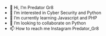 - 👋 Hi, I’m Predator Gr8
- 👀 I’m interested in Cyber Security and Python 
- 🌱 I’m currently learning Javascript and PHP
- 💞️ I’m looking to collaborate on Python
- 📫 How to reach me Instagram Predator_Gr8

<!---
gerivona/gerivona is a ✨ special ✨ repository because its `README.md` (this file) appears on your GitHub profile.
You can click the Preview link to take a look at your changes.
--->
